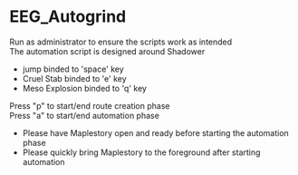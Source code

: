 # EEG_Autogrind

Run as administrator to ensure the scripts work as intended  
The automation script is designed around Shadower
- jump binded to 'space' key
- Cruel Stab binded to 'e' key
- Meso Explosion binded to 'q' key  
  
Press "p" to start/end route creation phase  
Press "a" to start/end automation phase  
- Please have Maplestory open and ready before starting the automation phase  
- Please quickly bring Maplestory to the foreground after starting automation
